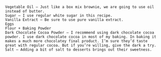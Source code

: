     Vegetable Oil – Just like a box mix brownie, we are going to use oil instead of butter.
    Sugar – I use regular white sugar in this recipe.
    Vanilla Extract – Be sure to use pure vanilla extract.
    Eggs
    Flour + Baking Powder
    Dark Chocolate Cocoa Powder – I recommend using dark chocolate cocoa powder. I use dark chocolate cocoa in most of my baking. In baking it makes a much more chocolatey final product. I’m sure they’d taste great with regular cocoa. But if you’re willing, give the dark a try.
    Salt – Adding a bit of salt to desserts brings out their sweetness.
